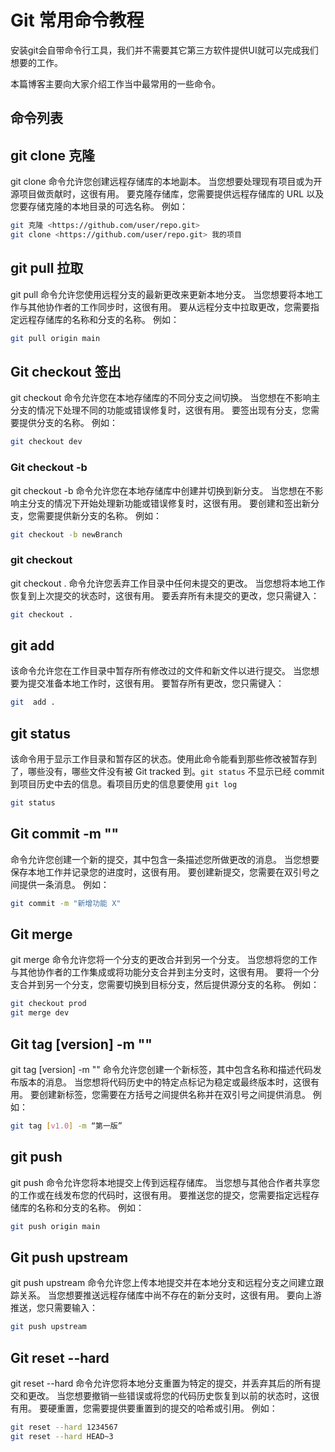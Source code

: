 # Git 常用命令教程

安装git会自带命令行工具，我们并不需要其它第三方软件提供UI就可以完成我们想要的工作。

本篇博客主要向大家介绍工作当中最常用的一些命令。

## 命令列表

## git clone 克隆

git clone 命令允许您创建远程存储库的本地副本。 当您想要处理现有项目或为开源项目做贡献时，这很有用。 要克隆存储库，您需要提供远程存储库的 URL 以及您要存储克隆的本地目录的可选名称。 例如：

```sh
git 克隆 <https://github.com/user/repo.git>
git clone <https://github.com/user/repo.git> 我的项目
```

## git pull 拉取

git pull 命令允许您使用远程分支的最新更改来更新本地分支。 当您想要将本地工作与其他协作者的工作同步时，这很有用。 要从远程分支中拉取更改，您需要指定远程存储库的名称和分支的名称。 例如：

```sh
git pull origin main
```

## Git checkout 签出

git checkout 命令允许您在本地存储库的不同分支之间切换。 当您想在不影响主分支的情况下处理不同的功能或错误修复时，这很有用。 要签出现有分支，您需要提供分支的名称。 例如：

```sh
git checkout dev
```

### Git checkout -b

git checkout -b 命令允许您在本地存储库中创建并切换到新分支。 当您想在不影响主分支的情况下开始处理新功能或错误修复时，这很有用。 要创建和签出新分支，您需要提供新分支的名称。 例如：

```sh
git checkout -b newBranch
```

### git checkout

git checkout . 命令允许您丢弃工作目录中任何未提交的更改。 当您想将本地工作恢复到上次提交的状态时，这很有用。 要丢弃所有未提交的更改，您只需键入：

```sh
git checkout .
```

## git add

该命令允许您在工作目录中暂存所有修改过的文件和新文件以进行提交。 当您想要为提交准备本地工作时，这很有用。 要暂存所有更改，您只需键入：

```sh
git  add .
```

## git status

该命令用于显示工作目录和暂存区的状态。使用此命令能看到那些修改被暂存到了，哪些没有，哪些文件没有被 Git tracked 到。`git status` 不显示已经 commit 到项目历史中去的信息。看项目历史的信息要使用 `git log`

```sh
git status
```

## Git commit -m ""

命令允许您创建一个新的提交，其中包含一条描述您所做更改的消息。 当您想要保存本地工作并记录您的进度时，这很有用。 要创建新提交，您需要在双引号之间提供一条消息。 例如：

```sh
git commit -m "新增功能 X"
```

## Git merge

git merge 命令允许您将一个分支的更改合并到另一个分支。 当您想将您的工作与其他协作者的工作集成或将功能分支合并到主分支时，这很有用。 要将一个分支合并到另一个分支，您需要切换到目标分支，然后提供源分支的名称。 例如：

```sh
git checkout prod
git merge dev
```

## Git tag [version] -m ""

git tag [version] -m "" 命令允许您创建一个新标签，其中包含名称和描述代码发布版本的消息。 当您想将代码历史中的特定点标记为稳定或最终版本时，这很有用。 要创建新标签，您需要在方括号之间提供名称并在双引号之间提供消息。 例如：

```sh
git tag [v1.0] -m “第一版”
```

## git push

git push 命令允许您将本地提交上传到远程存储库。 当您想与其他合作者共享您的工作或在线发布您的代码时，这很有用。 要推送您的提交，您需要指定远程存储库的名称和分支的名称。 例如：

```sh
git push origin main
```

## Git push upstream

git push upstream 命令允许您上传本地提交并在本地分支和远程分支之间建立跟踪关系。 当您想要推送远程存储库中尚不存在的新分支时，这很有用。 要向上游推送，您只需要输入：

```sh
git push upstream
```

## Git reset --hard

git reset --hard 命令允许您将本地分支重置为特定的提交，并丢弃其后的所有提交和更改。 当您想要撤销一些错误或将您的代码历史恢复到以前的状态时，这很有用。 要硬重置，您需要提供要重置到的提交的哈希或引用。 例如：

```sh
git reset --hard 1234567
git reset --hard HEAD~3
```
